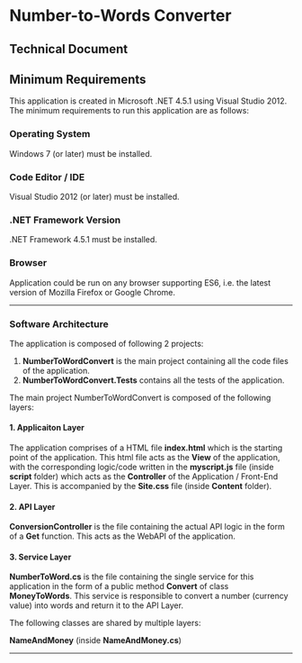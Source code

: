 # Number-to-Words Converter
## Technical Document

## Minimum Requirements ##

This application is created in Microsoft .NET 4.5.1 using Visual Studio 2012. The minimum requirements to run this application are as follows:

### Operating System
Windows 7 (or later) must be installed.

### Code Editor / IDE
Visual Studio 2012 (or later) must be installed.

### .NET Framework Version
.NET Framework 4.5.1 must be installed.

### Browser
Application could be run on any browser supporting ES6, i.e. the latest version of Mozilla Firefox or Google Chrome.

---

### Software Architecture

The application is composed of following 2 projects:

1. **NumberToWordConvert** is the main project containing all the code files of the application.
2. **NumberToWordConvert.Tests** contains all the tests of the application.

The main project NumberToWordConvert is composed of the following layers:

#### 1. Applicaiton Layer
The application comprises of a HTML file **index.html** which is the starting point of the application. This html file acts as the **View** of the application, with the corresponding logic/code written in the **myscript.js** file (inside **script** folder) which acts as the **Controller** of the Application / Front-End Layer. This is accompanied by the **Site.css** file (inside **Content** folder).

#### 2.	API Layer
**ConversionController** is the file containing the actual API logic in the form of a **Get** function. This acts as the WebAPI of the application.

#### 3.	Service Layer
**NumberToWord.cs** is the file containing the single service for this application in the form of a public method **Convert** of class **MoneyToWords**. This service is responsible to convert a number (currency value) into words and return it to the API Layer.

The following classes are shared by multiple layers:

**NameAndMoney** (inside **NameAndMoney.cs**)

---
